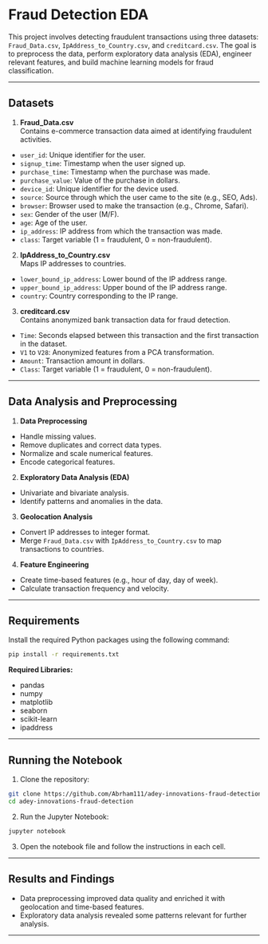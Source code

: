 # Fraud Detection EDA

This project involves detecting fraudulent transactions using three datasets: `Fraud_Data.csv`, `IpAddress_to_Country.csv`, and `creditcard.csv`. The goal is to preprocess the data, perform exploratory data analysis (EDA), engineer relevant features, and build machine learning models for fraud classification.

---

## **Datasets**

1. **Fraud_Data.csv**  
  Contains e-commerce transaction data aimed at identifying fraudulent activities.
  - `user_id`: Unique identifier for the user.
  - `signup_time`: Timestamp when the user signed up.
  - `purchase_time`: Timestamp when the purchase was made.
  - `purchase_value`: Value of the purchase in dollars.
  - `device_id`: Unique identifier for the device used.
  - `source`: Source through which the user came to the site (e.g., SEO, Ads).
  - `browser`: Browser used to make the transaction (e.g., Chrome, Safari).
  - `sex`: Gender of the user (M/F).
  - `age`: Age of the user.
  - `ip_address`: IP address from which the transaction was made.
  - `class`: Target variable (1 = fraudulent, 0 = non-fraudulent).

2. **IpAddress_to_Country.csv**  
  Maps IP addresses to countries.
  - `lower_bound_ip_address`: Lower bound of the IP address range.
  - `upper_bound_ip_address`: Upper bound of the IP address range.
  - `country`: Country corresponding to the IP range.

3. **creditcard.csv**  
  Contains anonymized bank transaction data for fraud detection.
  - `Time`: Seconds elapsed between this transaction and the first transaction in the dataset.
  - `V1` to `V28`: Anonymized features from a PCA transformation.
  - `Amount`: Transaction amount in dollars.
  - `Class`: Target variable (1 = fraudulent, 0 = non-fraudulent).

---

## **Data Analysis and Preprocessing**

1. **Data Preprocessing**
  - Handle missing values.
  - Remove duplicates and correct data types.
  - Normalize and scale numerical features.
  - Encode categorical features.

2. **Exploratory Data Analysis (EDA)**
  - Univariate and bivariate analysis.
  - Identify patterns and anomalies in the data.

3. **Geolocation Analysis**
  - Convert IP addresses to integer format.
  - Merge `Fraud_Data.csv` with `IpAddress_to_Country.csv` to map transactions to countries.

4. **Feature Engineering**
  - Create time-based features (e.g., hour of day, day of week).
  - Calculate transaction frequency and velocity.

---

## **Requirements**

Install the required Python packages using the following command:

```bash
pip install -r requirements.txt
```

**Required Libraries:**
- pandas
- numpy
- matplotlib
- seaborn
- scikit-learn
- ipaddress

---

## **Running the Notebook**

1. Clone the repository:
  ```bash
  git clone https://github.com/Abrham111/adey-innovations-fraud-detection.git
  cd adey-innovations-fraud-detection
  ```

2. Run the Jupyter Notebook:
  ```bash
  jupyter notebook
  ```

3. Open the notebook file and follow the instructions in each cell.

---

## **Results and Findings**
- Data preprocessing improved data quality and enriched it with geolocation and time-based features.
- Exploratory data analysis revealed some patterns relevant for further analysis.

---